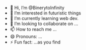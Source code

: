 - 👋 Hi, I’m @BinerytoInfinity
- 👀 I’m interested in futuristic things
- 🌱 I’m currently learning web dev.
- 💞️ I’m looking to collaborate on ...
- 📫 How to reach me ...
- 😄 Pronouns: ...
- ⚡ Fun fact: ...as you find

<!---
BinerytoInfinity/BinerytoInfinity is a ✨ special ✨ repository because its `README.md` (this file) appears on your GitHub profile.
You can click the Preview link to take a look at your changes.
--->

